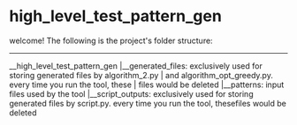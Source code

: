 # high_level_test_pattern_gen
welcome! 
The following is the project's folder structure:


---------
__high_level_test_pattern_gen
     |__generated_files: exclusively used for storing generated files by algorithm_2.py 
     |                   and algorithm_opt_greedy.py. every time you run the tool, these
     |                   files would be deleted
     |__patterns: input files used by the tool
     |__script_outputs: exclusively used for storing generated files by script.py. every 
                        time you run the tool, thesefiles would be deleted
     